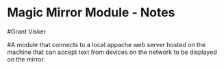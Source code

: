 # Magic Mirror Module - Notes
#Grant Visker


#A module that connects to a local appache web server hosted on the machine that can accept text from devices on the network to be displayed on the mirror.